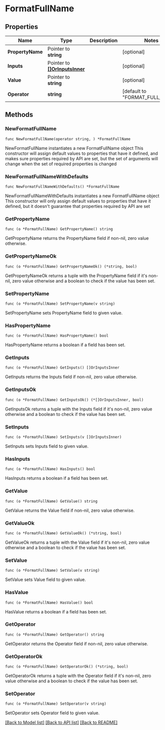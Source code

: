 # FormatFullName

## Properties

Name | Type | Description | Notes
------------ | ------------- | ------------- | -------------
**PropertyName** | Pointer to **string** |  | [optional] 
**Inputs** | Pointer to [**[]OrInputsInner**](OrInputsInner.md) |  | [optional] 
**Value** | Pointer to **string** |  | [optional] 
**Operator** | **string** |  | [default to "FORMAT_FULL_NAME"]

## Methods

### NewFormatFullName

`func NewFormatFullName(operator string, ) *FormatFullName`

NewFormatFullName instantiates a new FormatFullName object
This constructor will assign default values to properties that have it defined,
and makes sure properties required by API are set, but the set of arguments
will change when the set of required properties is changed

### NewFormatFullNameWithDefaults

`func NewFormatFullNameWithDefaults() *FormatFullName`

NewFormatFullNameWithDefaults instantiates a new FormatFullName object
This constructor will only assign default values to properties that have it defined,
but it doesn't guarantee that properties required by API are set

### GetPropertyName

`func (o *FormatFullName) GetPropertyName() string`

GetPropertyName returns the PropertyName field if non-nil, zero value otherwise.

### GetPropertyNameOk

`func (o *FormatFullName) GetPropertyNameOk() (*string, bool)`

GetPropertyNameOk returns a tuple with the PropertyName field if it's non-nil, zero value otherwise
and a boolean to check if the value has been set.

### SetPropertyName

`func (o *FormatFullName) SetPropertyName(v string)`

SetPropertyName sets PropertyName field to given value.

### HasPropertyName

`func (o *FormatFullName) HasPropertyName() bool`

HasPropertyName returns a boolean if a field has been set.

### GetInputs

`func (o *FormatFullName) GetInputs() []OrInputsInner`

GetInputs returns the Inputs field if non-nil, zero value otherwise.

### GetInputsOk

`func (o *FormatFullName) GetInputsOk() (*[]OrInputsInner, bool)`

GetInputsOk returns a tuple with the Inputs field if it's non-nil, zero value otherwise
and a boolean to check if the value has been set.

### SetInputs

`func (o *FormatFullName) SetInputs(v []OrInputsInner)`

SetInputs sets Inputs field to given value.

### HasInputs

`func (o *FormatFullName) HasInputs() bool`

HasInputs returns a boolean if a field has been set.

### GetValue

`func (o *FormatFullName) GetValue() string`

GetValue returns the Value field if non-nil, zero value otherwise.

### GetValueOk

`func (o *FormatFullName) GetValueOk() (*string, bool)`

GetValueOk returns a tuple with the Value field if it's non-nil, zero value otherwise
and a boolean to check if the value has been set.

### SetValue

`func (o *FormatFullName) SetValue(v string)`

SetValue sets Value field to given value.

### HasValue

`func (o *FormatFullName) HasValue() bool`

HasValue returns a boolean if a field has been set.

### GetOperator

`func (o *FormatFullName) GetOperator() string`

GetOperator returns the Operator field if non-nil, zero value otherwise.

### GetOperatorOk

`func (o *FormatFullName) GetOperatorOk() (*string, bool)`

GetOperatorOk returns a tuple with the Operator field if it's non-nil, zero value otherwise
and a boolean to check if the value has been set.

### SetOperator

`func (o *FormatFullName) SetOperator(v string)`

SetOperator sets Operator field to given value.



[[Back to Model list]](../README.md#documentation-for-models) [[Back to API list]](../README.md#documentation-for-api-endpoints) [[Back to README]](../README.md)


